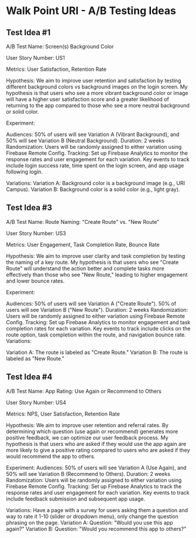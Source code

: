 # Walk Point URI - A/B Testing Ideas

## Test Idea #1
A/B Test Name: Screen(s) Background Color

User Story Number: US1

Metrics: User Satisfaction, Retention Rate

Hypothesis: We aim to improve user retention and satisfaction by testing different background colors vs background images on the login screen. My hypothesis is that users who see a more vibrant background color or image will have a higher user satisfaction score and a greater likelihood of returning to the app compared to those who see a more neutral background or solid color.

Experiment:

Audiences: 50% of users will see Variation A (Vibrant Background), and 50% will see Variation B (Neutral Background).
Duration: 2 weeks
Randomization: Users will be randomly assigned to either variation using Firebase Remote Config.
Tracking: Set up Firebase Analytics to monitor the response rates and user engagement for each variation. Key events to track include login success rate, time spent on the login screen, and app usage following login.

Variations:
Variation A: Background color is a background image (e.g., URI Campus).
Variation B: Background color is a solid color (e.g., light gray).

## Test Idea #3
A/B Test Name: Route Naming: "Create Route" vs. "New Route"

User Story Number: US3

Metrics: User Engagement, Task Completion Rate, Bounce Rate

Hypothesis:
We aim to improve user clarity and task completion by testing the naming of a key route. My hypothesis is that users who see "Create Route" will understand the action better and complete tasks more effectively than those who see "New Route," leading to higher engagement and lower bounce rates.

Experiment:

Audiences:
50% of users will see Variation A ("Create Route").
50% of users will see Variation B ("New Route").
Duration: 2 weeks
Randomization: Users will be randomly assigned to either variation using Firebase Remote Config.
Tracking: Set up Firebase Analytics to monitor engagement and task completion rates for each variation. Key events to track include clicks on the route option, task completion within the route, and navigation bounce rate.
Variations:

Variation A: The route is labeled as "Create Route."
Variation B: The route is labeled as "New Route."

## Test Idea #4
A/B Test Name: App Rating: Use Again or Recommend to Others

User Story Number: US4

Metrics: NPS, User Satisfaction, Retention Rate

Hypothesis: We aim to improve user retention and referral rates. By determining which question (use again or recommend) generates more positive feedback, we can optimize our user feedback process. My hypothesis is that users who are asked if they would use the app again are more likely to give a positive rating compared to users who are asked if they would recommend the app to others. 

Experiment:
  Audiences: 50% of users will see Variation A (Use Again), and 50% will see Variation B (Recommend to Others).
  Duration: 2 weeks
  Randomization: Users will be randomly assigned to either variation using Firebase Remote Config.
  Tracking: Set up Firebase Analytics to track the response rates and user engagement for each variation. Key events to track include feedback submission and subsequent app usage.

Variations: 
  Have a page with a survey for users asking them a question and way to rate it 1-10 (slider or dropdown menu), only change the question phrasing on the page.
    Variation A: Question: "Would you use this app again?"
    Variation B: Question: "Would you recommend this app to others?"
